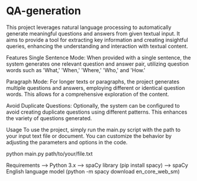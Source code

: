 # QA-generation
This project leverages natural language processing to automatically generate meaningful questions and answers from given textual input. It aims to provide a tool for extracting key information and creating insightful queries, enhancing the understanding and interaction with textual content.

Features
Single Sentence Mode: When provided with a single sentence, the system generates one relevant question and answer pair, utilizing question words such as 'What,' 'When,' 'Where,' 'Who,' and 'How.'

Paragraph Mode: For longer texts or paragraphs, the project generates multiple questions and answers, employing different or identical question words. This allows for a comprehensive exploration of the content.

Avoid Duplicate Questions: Optionally, the system can be configured to avoid creating duplicate questions using different patterns. This enhances the variety of questions generated.

Usage
To use the project, simply run the main.py script with the path to your input text file or document. You can customize the behavior by adjusting the parameters and options in the code.

python main.py path/to/your/file.txt

Requirements
--> Python 3.x
--> spaCy library (pip install spacy)
--> spaCy English language model (python -m spacy download en_core_web_sm)
